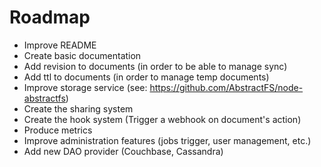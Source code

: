 # Roadmap

- Improve README
- Create basic documentation
- Add revision to documents (in order to be able to manage sync)
- Add ttl to documents (in order to manage temp documents)
- Improve storage service (see: https://github.com/AbstractFS/node-abstractfs)
- Create the sharing system
- Create the hook system (Trigger a webhook on document's action)
- Produce metrics
- Improve administration features (jobs trigger, user management, etc.)
- Add new DAO provider (Couchbase, Cassandra)


